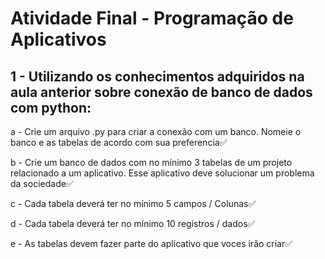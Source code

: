 # Atividade Final - Programação de Aplicativos

## 1 - Utilizando os conhecimentos adquiridos na aula anterior sobre conexão de banco de dados com python:

a - Crie um arquivo .py para criar a conexão com um banco. Nomeie o banco e as tabelas de acordo com sua preferencia✅

b - Crie um banco de dados com no mínimo 3 tabelas de um projeto relacionado a um aplicativo. Esse aplicativo deve solucionar um problema da sociedade✅

c - Cada tabela deverá ter no mínimo 5 campos / Colunas✅

d - Cada tabela deverá ter no mínimo 10 registros / dados✅

e - As tabelas devem fazer parte do aplicativo que voces irão criar✅
